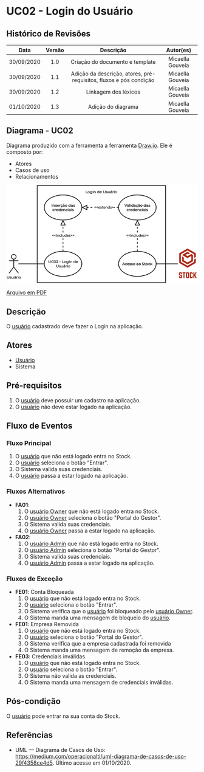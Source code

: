 # UC02 - Login do Usuário

## Histórico de Revisões

| Data | Versão | Descrição | Autor(es) |
|:----:|:------:|:---------:|:---------:|
| 30/09/2020 | 1.0 | Criação do documento e template | Micaella Gouveia |
| 30/09/2020 | 1.1 | Adição da descrição, atores, pré-requisitos, fluxos e pós condição | Micaella Gouveia |
| 30/09/2020 | 1.2 | Linkagem dos léxicos | Micaella Gouveia |
| 01/10/2020 | 1.3 | Adição do diagrama | Micaella Gouveia |

## Diagrama - UC02
Diagrama produzido com a ferramenta a ferramenta [Draw.io](https://app.diagrams.net/). Ele é composto por:
* Atores
* Casos de uso
* Relacionamentos

![caso 2](../../../assets/diagramas/casosUso/caso2.png)

<a href="https://unbarqdsw.github.io/2020.1_G12_Stock/assets/pdf/diagramas/casosUso/caso2.pdf">Arquivo em PDF</a>

## Descrição
O [usuário](Modeling/objeto?id=usuário) cadastrado deve fazer o Login na aplicação.

## Atores
* [Usuário](Modeling/objeto?id=usuário)
* Sistema

## Pré-requisitos
1. O [usuário](Modeling/objeto?id=usuário) deve possuir um cadastro na aplicação.
2. O [usuário](Modeling/objeto?id=usuário) não deve estar logado na aplicação.

## Fluxo de Eventos
### Fluxo Principal
1. O [usuário](Modeling/objeto?id=usuário) que não está logado entra no Stock.
2. O [usuário](Modeling/objeto?id=usuário) seleciona o botão "Entrar".
3. O Sistema valida suas credenciais.
4. O [usuário](Modeling/objeto?id=usuário) passa a estar logado na aplicação.

### Fluxos Alternativos
* **FA01**: 
    1. O [usuário Owner](Modeling/objeto?id=Owner) que não está logado entra no Stock.
    2. O [usuário Owner](Modeling/objeto?id=Owner) seleciona o botão "Portal do Gestor".
    3. O Sistema valida suas credenciais.
    4. O [usuário Owner](Modeling/objeto?id=Owner) passa a estar logado na aplicação.
* **FA02**:
    1. O [usuário Admin](Modeling/objeto?id=Admin) que não está logado entra no Stock.
    2. O [usuário Admin](Modeling/objeto?id=Admin) seleciona o botão "Portal do Gestor".
    3. O Sistema valida suas credenciais.
    4. O [usuário Admin](Modeling/objeto?id=Admin) passa a estar logado na aplicação.

### Fluxos de Exceção
* **FE01**: Conta Bloqueada
    1. O [usuário](Modeling/objeto?id=usuário) que não está logado entra no Stock.
    2. O [usuário](Modeling/objeto?id=usuário) seleciona o botão "Entrar".
    3. O Sistema verifica que o [usuário](Modeling/objeto?id=usuário) foi bloqueado pelo [usuário Owner](Modeling/objeto?id=Owner).
    4. O Sistema manda uma mensagem de bloqueio do [usuário](Modeling/objeto?id=usuário).
* **FE01**: Empresa Removida
    1. O [usuário](Modeling/objeto?id=usuário)  que não está logado entra no Stock.
    2. O [usuário](Modeling/objeto?id=usuário)  seleciona o botão "Portal do Gestor".
    3. O Sistema verifica que a empresa cadastrada foi removida
    4. O Sistema manda uma mensagem de remoção da empresa.
* **FE03**: Credenciais inválidas
    1. O [usuário](Modeling/objeto?id=usuário) que não está logado entra no Stock.
    2. O [usuário](Modeling/objeto?id=usuário) seleciona o botão "Entrar".
    3. O Sistema não valida as credenciais.
    4. O Sistema manda uma mensagem de credenciais inválidas.
    
## Pós-condição
O [usuário](Modeling/objeto?id=usuário) pode entrar na sua conta do Stock.

## Referências
* UML — Diagrama de Casos de Uso: <https://medium.com/operacionalti/uml-diagrama-de-casos-de-uso-29f4358ce4d5>. Último acesso em 01/10/2020.